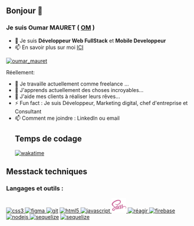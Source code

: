 ##  Bonjour 👋
###  Je suis Oumar MAURET ( <a href="https://www.linkedin.com/in/oumar-mauret-257489bb/" target="_blank">OM</a> )

- 🌴 Je suis <b>Développeur Web FullStack</b> et <b>Mobile Developpeur</b>
- 📫 En savoir plus sur moi <a href="https://www.linkedin.com/in/oumar-mauret-257489bb/" target="_blank">ICI</a>



<p align="left">
  <a href="https://twitter.com/oumar_mauret" target="blank"><img src="https://img.shields.io/twitter/follow/oumar_mauret?logo=twitter&style=for-the- badge" alt="oumar_mauret" /></a>
  
  Réellement:

- 🔭 Je travaille actuellement comme freelance ...
- 🌱 J'apprends actuellement des choses incroyables...
- 👯 J'aide mes clients à réaliser leurs rêves...
- ⚡ Fun fact : Je suis Développeur, Marketing digital, chef d'entreprise et Consultant
- 📫 Comment me joindre : LinkedIn ou email
  ## Temps de  codage
  [![wakatime](https://wakatime.com/badge/github/Barou93/barou93.svg)](https://wakatime.com/badge/github/Barou93/barou93)

##  Messtack techniques 
 

<h3 align="left">Langages et outils :</h3>
<p align="left"> <a href="https://www.w3schools.com/css/" target="_blank" rel="noreferrer"> <img src="https://upload.wikimedia.org/wikipedia/commons/thumb/d/d5/CSS3_logo_and_wordmark.svg/1200px-CSS3_logo_and_wordmark.svg.png" alt="css3" width="40" height="40"/> </a> <a href="https:// www.figma.com/" target="_blank" rel="noreferrer"> <img src="https://www.vectorlogo.zone/logos/figma/figma-icon.svg" alt="figma" width= "40" hauteur="40"/> </a> <a href="https://git-scm.com/" target="_blank" rel="noreferrer"> <img src="https://upload.wikimedia.org/wikipedia/commons/thumb/3/3f/Git_icon.svg/2048px-Git_icon.svg.png" alt="git" width="40" height="40"/></a> <a href="https://www.w3.org/html/" target="_blank" rel="noreferrer"> <img src="https://upload.wikimedia.org/wikipedia/commons/thumb/6/61/HTML5_logo_and_wordmark.svg/512px-HTML5_logo_and_wordmark.svg.png" alt="html5" width="40" height="40"/> </a> <a href="https://developer.mozilla. org/en-US/docs/Web/JavaScript" target="_blank" rel="noreferrer"> <img src="https://www.svgrepo.com/show/303206/javascript-logo.svg" alt="javascript" width="40" height="40"/> </a> <a href="https://sass-lang.com" target="_blank" rel="noreferrer" > <img src="https://raw.githubusercontent.com/devicons/devicon/master/icons/sass/sass-original.svg" alt="sass" width="40" height="40"/> </a> <a href ="https://reactjs.org/" target="_blank" rel="noreferrer"> <img src="https://upload.wikimedia.org/wikipedia/commons/thumb/a/a7/React-icon.svg/2300px-React-icon.svg.png" alt="réagir" width="40" height="40"/> </a> <a href="https://firebase.google.com/" target="_blank" rel=" noreferrer"> <img src="https://www.vectorlogo.zone/logos/firebase/firebase-icon.svg" alt="firebase" width="40" height="40"/></a> <a href="https://nodejs.org/en/" target="_blank" rel="noreferrer"><img src="https://upload.wikimedia.org/wikipedia/commons/thumb/d/d9/Node.js_logo.svg/2560px-Node.js_logo.svg.png" alt="nodejs" width="40" height="40"/> </a> <a href="https://sequelize.org/" target="_blank" rel="noreferrer"><img src="https://seeklogo.com/images/S/sequelize-logo-9A5075DB9F-seeklogo.com.png" alt="sequelize" width="40" height="40"/></a> <a href="https://www.mysql.com/fr/" target="_blank" rel="noreferrer"><img src="https://www.vectorlogo.zone/logos/mysql/mysql-official.svg" alt="sequelize" width="40" height="40"/> </a> </p>
